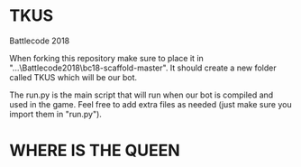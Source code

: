 # TKUS
Battlecode 2018

When forking this repository make sure to place it in "...\Battlecode2018\bc18-scaffold-master".  It should create a new folder called TKUS which will be our bot.

The run.py is the main script that will run when our bot is compiled and used in the game.  Feel free to add extra files as needed (just make sure you import them in "run.py").


# WHERE IS THE QUEEN
